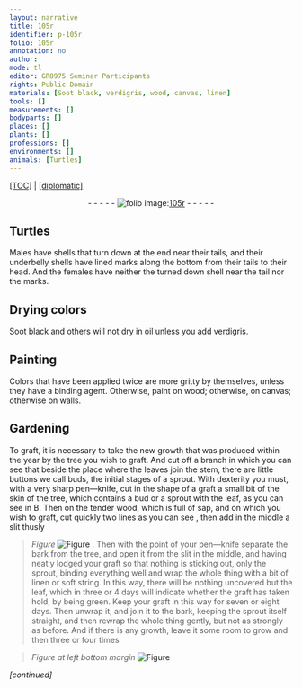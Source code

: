 ```yaml
---
layout: narrative
title: 105r
identifier: p-105r
folio: 105r
annotation: no
author:
mode: tl
editor: GR8975 Seminar Participants
rights: Public Domain
materials: [Soot black, verdigris, wood, canvas, linen]
tools: []
measurements: []
bodyparts: []
places: []
plants: []
professions: []
environments: []
animals: [Turtles]
---
```


<p><a href="{{ site.baseurl }}/translation/">[TOC]</a> | <a href="{{ site.baseurl }}/_texts/p-105r_tc.md/">[diplomatic]</a></p><div class="folio" align="center">- - - - - <a href="http://gallica.bnf.fr/ark:/12148/btv1b10500001g/f215.image" target="_blank"><img src="https://cu-mkp.github.io/2017-workshop-edition/assets/photo-icon.png" alt="folio image: " style="display:inline-block; margin-bottom:-3px;"/>105r</a> - - - - - </div>  
  

## <span class="al">Turtles</span>

 
Males have shells that turn down at the end near their tails, and their underbelly shells have lined marks along the bottom from their tails to their head. And the females have neither the turned down shell near the tail nor the marks.
 
 
  

## Drying colors

 
<span class="m">Soot black</span> and others will not dry in oil unless you add <span class="m">verdigris</span>.
 
 
  

## Painting

 
Colors that have been applied twice are more gritty by themselves, unless they have a binding agent. Otherwise, paint on <span class="m">wood</span>; otherwise, on <span class="m">canvas</span>; otherwise on walls.
 
 
  

## Gardening

 
To graft, it is necessary to take the new growth that was produced within the year by the tree you wish to graft. And cut off a branch in which you can see that beside the place where the leaves join the stem, there are little buttons we call buds, the initial stages of a sprout. With dexterity you must, with a very sharp pen—knife, cut in the shape of a graft a small bit of the skin <span class="sup">of the tree</span>, which contains a bud or a sprout with the leaf, as you can see in B. Then on the tender wood, which is full of sap, and on which you wish to graft, cut quickly two lines as you can see , then add in the middle a slit thusly 
> *Figure*
> <a href="https://drive.google.com/open?id=0B9-oNrvWdlO5T1FZYTdOT1U4Qzg" target="_blank"><img src="https://cu-mkp.github.io/GR8975-edition/assets/photo-icon.png" alt="Figure" style="display:inline-block; margin-bottom:-3px;"/></a>
 . Then with the point of your pen—knife separate the bark <span class="sup">from the tree</span>, and open it from the slit in the middle, and having neatly lodged your graft so that nothing is sticking out, only the sprout, binding everything well and wrap the whole thing with a bit of <span class="m">linen</span> or soft string. In this way, there will be nothing uncovered but the leaf, which in three or 4 days will indicate whether the graft has taken hold, by being green. Keep your graft in this way for seven or eight days. Then unwrap it, and join it to the bark, keeping the sprout itself straight, and then rewrap the whole thing gently, but not as strongly as before. And if there is any growth, leave it some room to grow and then three or four times
 
> *Figure*
> *at left bottom margin*
> <a href="https://drive.google.com/open?id=0B9-oNrvWdlO5UWpzdGVweGVvQTg" target="_blank"><img src="https://cu-mkp.github.io/GR8975-edition/assets/photo-icon.png" alt="Figure" style="display:inline-block; margin-bottom:-3px;"/></a>
 
*[continued]*
 
